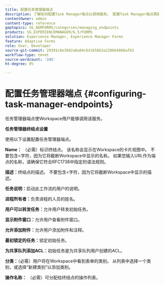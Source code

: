 ```yaml
---
title: 配置任务管理器端点
description: 了解如何配置Task Manager端点以调用服务。 配置Task Manager端点需要不同的设置。
contentOwner: admin
content-type: reference
geptopics: SG_AEMFORMS/categories/managing_endpoints
products: SG_EXPERIENCEMANAGER/6.5/FORMS
solution: Experience Manager, Experience Manager Forms
feature: Adaptive Forms
role: User, Developer
source-git-commit: 29391c8e3042a8a04c64165663a228bb4886afb5
workflow-type: tm+mt
source-wordcount: '245'
ht-degree: 0%

---
```


# 配置任务管理器端点 {#configuring-task-manager-endpoints}

任务管理器端点使Workspace用户能够调用该服务。

**任务管理器终结点设置**

使用以下设置配置任务管理器端点。

**Name：** （必需）标识终结点。 该名称会显示在Workspace的卡片视图中。 不要包含&lt;字符，因为它将截断Workspace中显示的名称。 如果您输入URL作为端点的名称，请确保它符合RFC1738中指定的语法规则。

**描述：**&#x200B;终结点的描述。 不要包含&lt;字符，因为它将截断Workspace中显示的描述。

**任务说明：**&#x200B;启动此工作流的用户的说明。

**进程所有者：**&#x200B;负责进程的人员的姓名。

**用户可以转发任务：**&#x200B;允许用户转发初始任务。

**显示附件窗口：**&#x200B;允许用户查看附件窗口。

**允许添加附件：**&#x200B;允许用户添加附件和注释。

**最初锁定的任务：**&#x200B;锁定初始任务。

**为共享队列添加ACL：**&#x200B;初始任务是为共享队列用户创建的ACL。

**分类：**（必需）用户将在Workspace中看到表单的类别。 从列表中选择一个类别，或选择“新建类别”以添加类别。

**操作名称：** （必需）可分配给终结点的操作列表。
